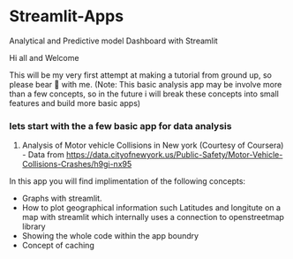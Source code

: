 # Streamlit-Apps
Analytical and Predictive model Dashboard with Streamlit

Hi all and Welcome

This will be my very first attempt at making a tutorial from ground up, so please bear :bear: with me.
(Note: This basic analysis app may be involve more than a few concepts, so in the future i will break these concepts into small features and build more basic apps)

### lets start with the a few basic app for data analysis

1. Analysis of Motor vehicle Collisions in New york
  (Courtesy of Coursera) - Data from https://data.cityofnewyork.us/Public-Safety/Motor-Vehicle-Collisions-Crashes/h9gi-nx95
  
  In this app you will find implimentation of the following concepts:
  
  - Graphs with streamlit.
  - How to plot geographical information such Latitudes and longitute on a map with streamlit which internally uses a connection to openstreetmap library
  - Showing the whole code within the app boundry
  - Concept of caching
